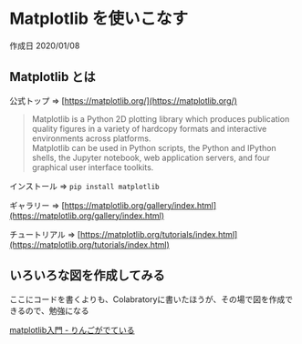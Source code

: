 # Matplotlib を使いこなす

作成日 2020/01/08

## Matplotlib とは

公式トップ => [https://matplotlib.org/](https://matplotlib.org/)

> Matplotlib is a Python 2D plotting library which produces publication quality figures in a variety of hardcopy formats and interactive environments across platforms.\
> Matplotlib can be used in Python scripts, the Python and IPython shells, the Jupyter notebook, web application servers, and four graphical user interface toolkits.

インストール => `pip install matplotlib`

ギャラリー => [https://matplotlib.org/gallery/index.html](https://matplotlib.org/gallery/index.html)

チュートリアル => [https://matplotlib.org/tutorials/index.html](https://matplotlib.org/tutorials/index.html)

## いろいろな図を作成してみる

ここにコードを書くよりも、Colabratoryに書いたほうが、その場で図を作成できるので、勉強になる

[matplotlib入門 \- りんごがでている](http://bicycle1885.hatenablog.com/entry/2014/02/14/023734)